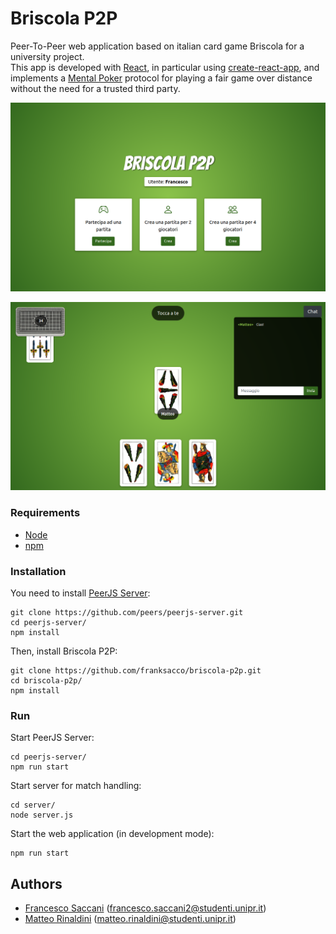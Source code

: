 # Briscola P2P
Peer-To-Peer web application based on italian card game Briscola for a university project.\
This app is developed with [React](https://github.com/facebook/react), in particular using
[create-react-app](https://github.com/facebook/create-react-app), and implements a
[Mental Poker](https://en.wikipedia.org/wiki/Mental_poker) protocol for playing a fair game over
distance without the need for a trusted third party.

![Screenshot 1](screenshots/1.png)

![Screenshot 2](screenshots/2.png)

### Requirements
 - [Node](https://github.com/nodejs/node)
 - [npm](https://www.npmjs.com/)

### Installation
You need to install [PeerJS Server](https://github.com/peers/peerjs-server):
```
git clone https://github.com/peers/peerjs-server.git
cd peerjs-server/
npm install
```
Then, install Briscola P2P:
```
git clone https://github.com/franksacco/briscola-p2p.git
cd briscola-p2p/
npm install
```

### Run
Start PeerJS Server:
```
cd peerjs-server/
npm run start
```
Start server for match handling:
```
cd server/
node server.js
```
Start the web application (in development mode):
```
npm run start
```

## Authors
- [Francesco Saccani](https://github.com/franksacco) (francesco.saccani2@studenti.unipr.it)
- [Matteo Rinaldini](https://github.com/matterina) (matteo.rinaldini@studenti.unipr.it)